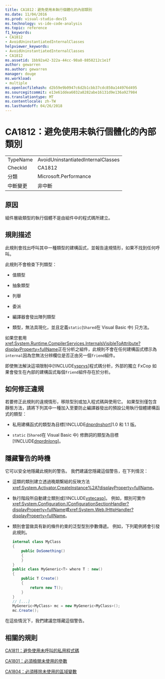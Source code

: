 ```yaml
---
title: CA1812：避免使用未執行個體化的內部類別
ms.date: 11/04/2016
ms.prod: visual-studio-dev15
ms.technology: vs-ide-code-analysis
ms.topic: reference
f1_keywords:
- CA1812
- AvoidUninstantiatedInternalClasses
helpviewer_keywords:
- AvoidUninstantiatedInternalClasses
- CA1812
ms.assetid: 1bb92a42-322a-44cc-98a8-8858212c1e1f
author: gewarren
ms.author: gewarren
manager: douge
ms.workload:
- multiple
ms.openlocfilehash: d2b59e9b0947c6d2b1cbb37cdc850a144976d495
ms.sourcegitcommit: e13e61ddea6032a8282abe16131d9e136a927984
ms.translationtype: MT
ms.contentlocale: zh-TW
ms.lasthandoff: 04/26/2018
---
```

# <a name="ca1812-avoid-uninstantiated-internal-classes"></a>CA1812：避免使用未執行個體化的內部類別
|||
|-|-|
|TypeName|AvoidUninstantiatedInternalClasses|
|CheckId|CA1812|
|分類|Microsoft.Performance|
|中斷變更|非中斷|

## <a name="cause"></a>原因
 組件層級類型的執行個體不是由組件中的程式碼所建立。

## <a name="rule-description"></a>規則描述
 此規則會找出呼叫其中一種類型的建構函式，並報告違規情形，如果不找到任何呼叫。

 此規則不會檢查下列類型：

-   值類型

-   抽象類型

-   列舉

-   委派

-   編譯器會發出陣列類型

-   類型，無法具現化，並且定義`static`(`Shared`在 Visual Basic 中) 只方法。

 如果您套用<xref:System.Runtime.CompilerServices.InternalsVisibleToAttribute?displayProperty=fullName>正在分析之組件，此規則不會在任何建構函式標示為`internal`因為您無法分辨欄位是否正由另一個`friend`組件。

 即使無法解決這項限制中[!INCLUDE[vsprvs](../code-quality/includes/vsprvs_md.md)]程式碼分析，外部的獨立 FxCop 如果會發生在內部的建構函式每個`friend`組件存在於分析。

## <a name="how-to-fix-violations"></a>如何修正違規
 若要修正此規則的違規情形，移除型別或加入程式碼與使用它。 如果型別僅包含靜態方法，請將下列其中一種加入至要防止編譯器發出的預設公用執行個體建構函式的類型：

-   私用建構函式的類型為目標[!INCLUDE[dnprdnshort](../code-quality/includes/dnprdnshort_md.md)]1.0 和 1.1 版。

-   `static` (`Shared`在 Visual Basic 中) 修飾詞的類型為目標[!INCLUDE[dnprdnlong](../code-quality/includes/dnprdnlong_md.md)]。

## <a name="when-to-suppress-warnings"></a>隱藏警告的時機
 它可以安全地隱藏此規則的警告。 我們建議您隱藏這個警告，在下列情況：

-   這類的類別建立透過晚期繫結的反映方法<xref:System.Activator.CreateInstance%2A?displayProperty=fullName>。

-   執行階段所自動建立類別或[!INCLUDE[vstecasp](../code-quality/includes/vstecasp_md.md)]。 例如，類別可實作<xref:System.Configuration.IConfigurationSectionHandler?displayProperty=fullName>或<xref:System.Web.IHttpHandler?displayProperty=fullName>。

-   類別會當做具有新的條件約束的泛型型別參數傳遞。 例如，下列範例將會引發此規則。

    ```csharp
    internal class MyClass
    {
        public DoSomething()
        {
        }
    }
    public class MyGeneric<T> where T : new()
    {
        public T Create()
        {
            return new T();
        }
    }
    // [...]
    MyGeneric<MyClass> mc = new MyGeneric<MyClass>();
    mc.Create();
    ```

 在這些情況下，我們建議您隱藏這個警告。

## <a name="related-rules"></a>相關的規則
 [CA1811：避免使用未呼叫的私用程式碼](../code-quality/ca1811-avoid-uncalled-private-code.md)

 [CA1801：必須檢閱未使用的參數](../code-quality/ca1801-review-unused-parameters.md)

 [CA1804：必須移除未使用的區域變數](../code-quality/ca1804-remove-unused-locals.md)